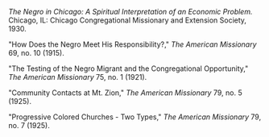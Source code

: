 *The Negro in Chicago: A Spiritual Interpretation of an Economic Problem.* Chicago, IL: Chicago Congregational Missionary and Extension Society, 1930.

"How Does the Negro Meet His Responsibility?," *The American Missionary* 69, no. 10 (1915). 

"The Testing of the Negro Migrant and the Congregational Opportunity," *The American Missionary* 75, no. 1 (1921). 

"Community Contacts at Mt. Zion," *The American Missionary* 79, no. 5 (1925).

"Progressive Colored Churches - Two Types," *The American Missionary* 79, no. 7 (1925).
